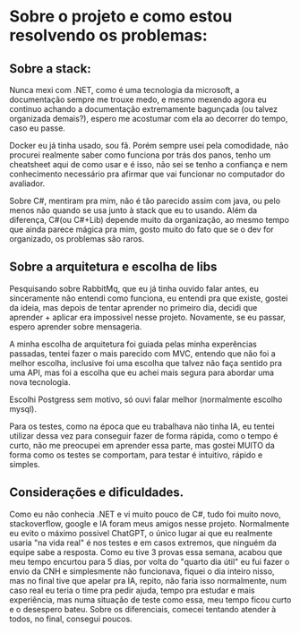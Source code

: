 # Sobre o projeto e como estou resolvendo os problemas:

## Sobre a stack: 
Nunca mexi com .NET, como é uma tecnologia da microsoft, a documentação sempre me trouxe medo, e mesmo mexendo agora eu continuo achando a documentação extremamente bagunçada (ou talvez organizada demais?), espero me acostumar com ela ao decorrer do tempo, caso eu passe.

Docker eu já tinha usado, sou fã. Porém sempre usei pela comodidade, não procurei realmente saber como funciona por trás dos panos, tenho um cheatsheet aqui de como usar e é isso, não sei se tenho a confiança e nem conhecimento necessário pra afirmar que vai funcionar no computador do avaliador.

Sobre C#, mentiram pra mim, não é tão parecido assim com java, ou pelo menos não quando se usa junto à stack que eu to usando. Além da diferença, C#(ou C#+Lib) depende muito da organização, ao mesmo tempo que ainda parece mágica pra mim, gosto muito do fato que se o dev for organizado, os problemas são raros.

## Sobre a arquitetura e escolha de libs

Pesquisando sobre RabbitMq, que eu já tinha ouvido falar antes, eu sinceramente não entendi como funciona, eu entendi pra que existe, gostei da ideia, mas depois de tentar aprender no primeiro dia, decidi que aprender + aplicar era impossivel nesse projeto. Novamente, se eu passar, espero aprender sobre mensageria.

A minha escolha de arquitetura foi guiada pelas minha experências passadas, tentei fazer o mais parecido com MVC, entendo que não foi a melhor escolha, inclusive foi uma escolha que talvez não faça sentido pra uma API, mas foi a escolha que eu achei mais segura para abordar uma nova tecnologia.

Escolhi Postgress sem motivo, só ouvi falar melhor (normalmente escolho mysql).

Para os testes, como na época que eu trabalhava não tinha IA, eu tentei utilizar dessa vez para conseguir fazer de forma rápida, como o tempo é curto, não me preocupei em aprender essa parte, mas gostei MUITO da forma como os testes se comportam, para testar é intuitivo, rápido e simples.

## Considerações e dificuldades.

Como eu não conhecia .NET e vi muito pouco de C#, tudo foi muito novo, stackoverflow, google e IA foram meus amigos nesse projeto. Normalmente eu evito o máximo possivel ChatGPT, o único lugar ai que eu realmente usaria "na vida real" é nos testes e em casos extremos, que ninguém da equipe sabe a resposta.
Como eu tive 3 provas essa semana, acabou que meu tempo encurtou para 5 dias, por volta do "quarto dia útil" eu fui fazer o envio da CNH e simplesmente não funcionava, fiquei o dia inteiro nisso, mas no final tive que apelar pra IA, repito, não faria isso normalmente, num caso real eu teria o time pra pedir ajuda, tempo pra estudar e mais experiência, mas numa situação de teste como essa, meu tempo ficou curto e o desespero bateu.
Sobre os diferenciais, comecei tentando atender à todos, no final, consegui poucos.
